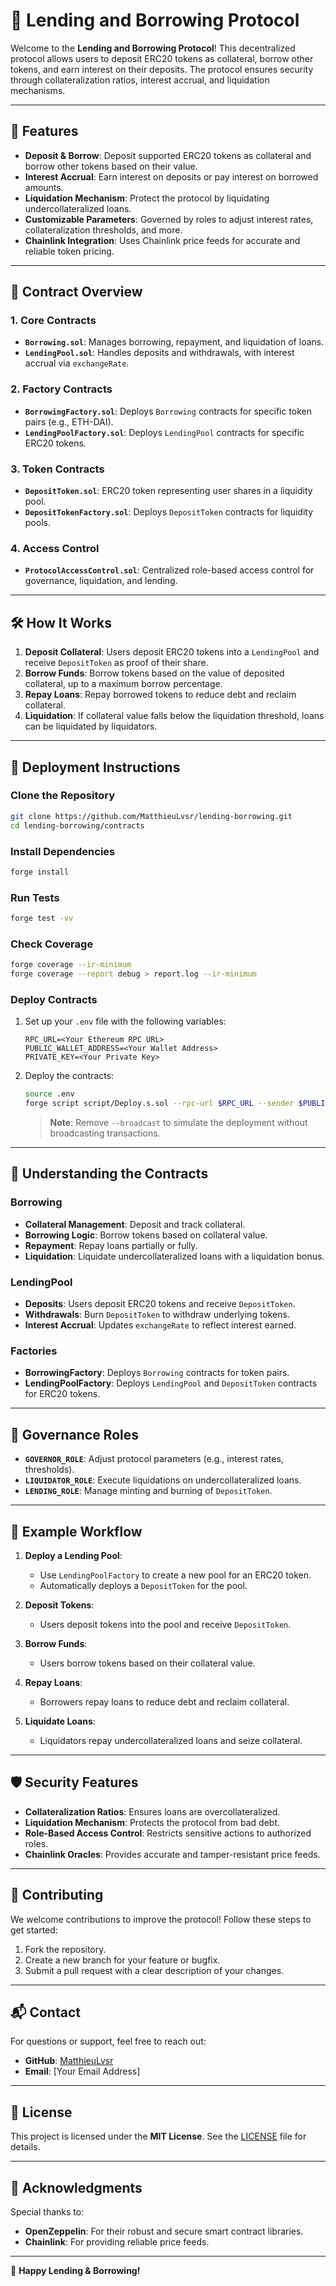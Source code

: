 # 🌟 Lending and Borrowing Protocol

Welcome to the **Lending and Borrowing Protocol**! This decentralized protocol allows users to deposit ERC20 tokens as collateral, borrow other tokens, and earn interest on their deposits. The protocol ensures security through collateralization ratios, interest accrual, and liquidation mechanisms.

---

## 🚀 Features

- **Deposit & Borrow**: Deposit supported ERC20 tokens as collateral and borrow other tokens based on their value.
- **Interest Accrual**: Earn interest on deposits or pay interest on borrowed amounts.
- **Liquidation Mechanism**: Protect the protocol by liquidating undercollateralized loans.
- **Customizable Parameters**: Governed by roles to adjust interest rates, collateralization thresholds, and more.
- **Chainlink Integration**: Uses Chainlink price feeds for accurate and reliable token pricing.

---

## 📂 Contract Overview

### 1. **Core Contracts**
- **`Borrowing.sol`**: Manages borrowing, repayment, and liquidation of loans.
- **`LendingPool.sol`**: Handles deposits and withdrawals, with interest accrual via `exchangeRate`.

### 2. **Factory Contracts**
- **`BorrowingFactory.sol`**: Deploys `Borrowing` contracts for specific token pairs (e.g., ETH-DAI).
- **`LendingPoolFactory.sol`**: Deploys `LendingPool` contracts for specific ERC20 tokens.

### 3. **Token Contracts**
- **`DepositToken.sol`**: ERC20 token representing user shares in a liquidity pool.
- **`DepositTokenFactory.sol`**: Deploys `DepositToken` contracts for liquidity pools.

### 4. **Access Control**
- **`ProtocolAccessControl.sol`**: Centralized role-based access control for governance, liquidation, and lending.

---

## 🛠️ How It Works

1. **Deposit Collateral**: Users deposit ERC20 tokens into a `LendingPool` and receive `DepositToken` as proof of their share.
2. **Borrow Funds**: Borrow tokens based on the value of deposited collateral, up to a maximum borrow percentage.
3. **Repay Loans**: Repay borrowed tokens to reduce debt and reclaim collateral.
4. **Liquidation**: If collateral value falls below the liquidation threshold, loans can be liquidated by liquidators.

---

## 📜 Deployment Instructions

### Clone the Repository
```bash
git clone https://github.com/MatthieuLvsr/lending-borrowing.git
cd lending-borrowing/contracts
```

### Install Dependencies
```bash
forge install
```

### Run Tests
```bash
forge test -vv
```

### Check Coverage
```bash
forge coverage --ir-minimum
forge coverage --report debug > report.log --ir-minimum
```

### Deploy Contracts
1. Set up your `.env` file with the following variables:
   ```env
   RPC_URL=<Your Ethereum RPC URL>
   PUBLIC_WALLET_ADDRESS=<Your Wallet Address>
   PRIVATE_KEY=<Your Private Key>
   ```
2. Deploy the contracts:
   ```bash
   source .env
   forge script script/Deploy.s.sol --rpc-url $RPC_URL --sender $PUBLIC_WALLET_ADDRESS --private-key $PRIVATE_KEY -vvvv --broadcast
   ```
   > **Note**: Remove `--broadcast` to simulate the deployment without broadcasting transactions.

---

## 🧩 Understanding the Contracts

### **Borrowing**
- **Collateral Management**: Deposit and track collateral.
- **Borrowing Logic**: Borrow tokens based on collateral value.
- **Repayment**: Repay loans partially or fully.
- **Liquidation**: Liquidate undercollateralized loans with a liquidation bonus.

### **LendingPool**
- **Deposits**: Users deposit ERC20 tokens and receive `DepositToken`.
- **Withdrawals**: Burn `DepositToken` to withdraw underlying tokens.
- **Interest Accrual**: Updates `exchangeRate` to reflect interest earned.

### **Factories**
- **BorrowingFactory**: Deploys `Borrowing` contracts for token pairs.
- **LendingPoolFactory**: Deploys `LendingPool` and `DepositToken` contracts for ERC20 tokens.

---

## 📜 Governance Roles

- **`GOVERNOR_ROLE`**: Adjust protocol parameters (e.g., interest rates, thresholds).
- **`LIQUIDATOR_ROLE`**: Execute liquidations on undercollateralized loans.
- **`LENDING_ROLE`**: Manage minting and burning of `DepositToken`.

---

## 📖 Example Workflow

1. **Deploy a Lending Pool**:
   - Use `LendingPoolFactory` to create a new pool for an ERC20 token.
   - Automatically deploys a `DepositToken` for the pool.

2. **Deposit Tokens**:
   - Users deposit tokens into the pool and receive `DepositToken`.

3. **Borrow Funds**:
   - Users borrow tokens based on their collateral value.

4. **Repay Loans**:
   - Borrowers repay loans to reduce debt and reclaim collateral.

5. **Liquidate Loans**:
   - Liquidators repay undercollateralized loans and seize collateral.

---

## 🛡️ Security Features

- **Collateralization Ratios**: Ensures loans are overcollateralized.
- **Liquidation Mechanism**: Protects the protocol from bad debt.
- **Role-Based Access Control**: Restricts sensitive actions to authorized roles.
- **Chainlink Oracles**: Provides accurate and tamper-resistant price feeds.

---

## 🤝 Contributing

We welcome contributions to improve the protocol! Follow these steps to get started:

1. Fork the repository.
2. Create a new branch for your feature or bugfix.
3. Submit a pull request with a clear description of your changes.

---

## 📬 Contact

For questions or support, feel free to reach out:

- **GitHub**: [MatthieuLvsr](https://github.com/MatthieuLvsr)
- **Email**: [Your Email Address]

---

## 📝 License

This project is licensed under the **MIT License**. See the [LICENSE](../LICENSE) file for details.

---

## 🌟 Acknowledgments

Special thanks to:
- **OpenZeppelin**: For their robust and secure smart contract libraries.
- **Chainlink**: For providing reliable price feeds.

---

🎉 **Happy Lending & Borrowing!**
```
